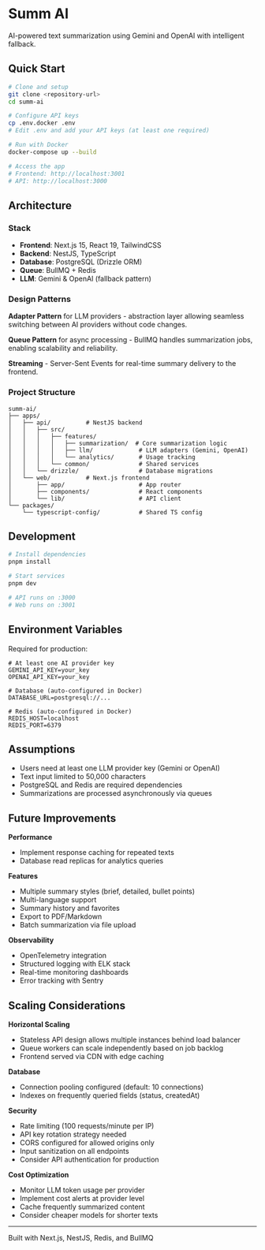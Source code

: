 # Summ AI

AI-powered text summarization using Gemini and OpenAI with intelligent fallback.

## Quick Start

```bash
# Clone and setup
git clone <repository-url>
cd summ-ai

# Configure API keys
cp .env.docker .env
# Edit .env and add your API keys (at least one required)

# Run with Docker
docker-compose up --build

# Access the app
# Frontend: http://localhost:3001
# API: http://localhost:3000
```

## Architecture

### Stack
- **Frontend**: Next.js 15, React 19, TailwindCSS
- **Backend**: NestJS, TypeScript
- **Database**: PostgreSQL (Drizzle ORM)
- **Queue**: BullMQ + Redis
- **LLM**: Gemini & OpenAI (fallback pattern)

### Design Patterns

**Adapter Pattern** for LLM providers - abstraction layer allowing seamless switching between AI providers without code changes.

**Queue Pattern** for async processing - BullMQ handles summarization jobs, enabling scalability and reliability.

**Streaming** - Server-Sent Events for real-time summary delivery to the frontend.

### Project Structure

```
summ-ai/
├── apps/
│   ├── api/          # NestJS backend
│   │   ├── src/
│   │   │   ├── features/
│   │   │   │   ├── summarization/  # Core summarization logic
│   │   │   │   ├── llm/             # LLM adapters (Gemini, OpenAI)
│   │   │   │   └── analytics/       # Usage tracking
│   │   │   └── common/              # Shared services
│   │   └── drizzle/                 # Database migrations
│   └── web/          # Next.js frontend
│       ├── app/                     # App router
│       ├── components/              # React components
│       └── lib/                     # API client
└── packages/
    └── typescript-config/           # Shared TS config
```

## Development

```bash
# Install dependencies
pnpm install

# Start services
pnpm dev

# API runs on :3000
# Web runs on :3001
```

## Environment Variables

Required for production:

```env
# At least one AI provider key
GEMINI_API_KEY=your_key
OPENAI_API_KEY=your_key

# Database (auto-configured in Docker)
DATABASE_URL=postgresql://...

# Redis (auto-configured in Docker)
REDIS_HOST=localhost
REDIS_PORT=6379
```

## Assumptions

- Users need at least one LLM provider key (Gemini or OpenAI)
- Text input limited to 50,000 characters
- PostgreSQL and Redis are required dependencies
- Summarizations are processed asynchronously via queues

## Future Improvements

**Performance**
- Implement response caching for repeated texts
- Database read replicas for analytics queries

**Features**
- Multiple summary styles (brief, detailed, bullet points)
- Multi-language support
- Summary history and favorites
- Export to PDF/Markdown
- Batch summarization via file upload

**Observability**
- OpenTelemetry integration
- Structured logging with ELK stack
- Real-time monitoring dashboards
- Error tracking with Sentry

## Scaling Considerations

**Horizontal Scaling**
- Stateless API design allows multiple instances behind load balancer
- Queue workers can scale independently based on job backlog
- Frontend served via CDN with edge caching

**Database**
- Connection pooling configured (default: 10 connections)
- Indexes on frequently queried fields (status, createdAt)

**Security**
- Rate limiting (100 requests/minute per IP)
- API key rotation strategy needed
- CORS configured for allowed origins only
- Input sanitization on all endpoints
- Consider API authentication for production

**Cost Optimization**
- Monitor LLM token usage per provider
- Implement cost alerts at provider level
- Cache frequently summarized content
- Consider cheaper models for shorter texts

---

Built with Next.js, NestJS, Redis, and BullMQ
